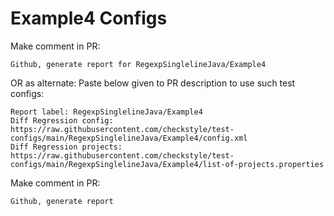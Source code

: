 # Example4 Configs
Make comment in PR:
```
Github, generate report for RegexpSinglelineJava/Example4
```
OR as alternate:
Paste below given to PR description to use such test configs:
```
Report label: RegexpSinglelineJava/Example4
Diff Regression config: https://raw.githubusercontent.com/checkstyle/test-configs/main/RegexpSinglelineJava/Example4/config.xml
Diff Regression projects: https://raw.githubusercontent.com/checkstyle/test-configs/main/RegexpSinglelineJava/Example4/list-of-projects.properties
```
Make comment in PR:
```
Github, generate report
```
